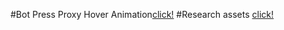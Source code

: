 #Bot Press Proxy Hover Animation[click!](https://botpress-proxy-hover.vercel.app/)
#Research assets [click!](https://armandocanals.com/posts/CSS-transform-rotating-a-3D-object-perspective-based-on-mouse-position.html/)
